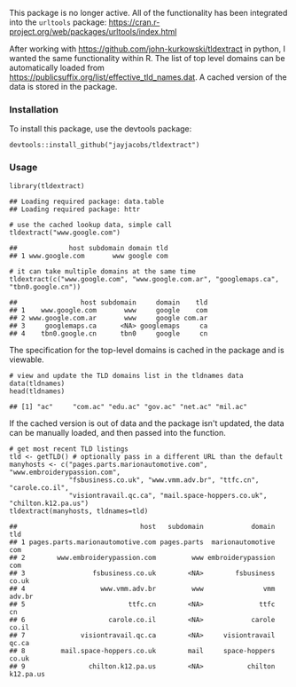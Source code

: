 This package is no longer active.  All of the functionality has been integrated into the `urltools` package:
https://cran.r-project.org/web/packages/urltools/index.html





After working with <https://github.com/john-kurkowski/tldextract> in
python, I wanted the same functionality within R. The list of top level
domains can be automatically loaded from
<https://publicsuffix.org/list/effective_tld_names.dat>. A cached
version of the data is stored in the package.

### Installation

To install this package, use the devtools package:

    devtools::install_github("jayjacobs/tldextract")

### Usage

    library(tldextract)

    ## Loading required package: data.table
    ## Loading required package: httr

    # use the cached lookup data, simple call
    tldextract("www.google.com")

    ##             host subdomain domain tld
    ## 1 www.google.com       www google com

    # it can take multiple domains at the same time
    tldextract(c("www.google.com", "www.google.com.ar", "googlemaps.ca", "tbn0.google.cn"))

    ##                host subdomain     domain    tld
    ## 1    www.google.com       www     google    com
    ## 2 www.google.com.ar       www     google com.ar
    ## 3     googlemaps.ca      <NA> googlemaps     ca
    ## 4    tbn0.google.cn      tbn0     google     cn

The specification for the top-level domains is cached in the package and
is viewable.

    # view and update the TLD domains list in the tldnames data
    data(tldnames)
    head(tldnames)

    ## [1] "ac"     "com.ac" "edu.ac" "gov.ac" "net.ac" "mil.ac"

If the cached version is out of data and the package isn't updated, the
data can be manually loaded, and then passed into the function.

    # get most recent TLD listings
    tld <- getTLD() # optionally pass in a different URL than the default
    manyhosts <- c("pages.parts.marionautomotive.com", "www.embroiderypassion.com", 
                   "fsbusiness.co.uk", "www.vmm.adv.br", "ttfc.cn", "carole.co.il",
                   "visiontravail.qc.ca", "mail.space-hoppers.co.uk", "chilton.k12.pa.us")
    tldextract(manyhosts, tldnames=tld)

    ##                               host   subdomain            domain       tld
    ## 1 pages.parts.marionautomotive.com pages.parts  marionautomotive       com
    ## 2        www.embroiderypassion.com         www embroiderypassion       com
    ## 3                 fsbusiness.co.uk        <NA>        fsbusiness     co.uk
    ## 4                   www.vmm.adv.br         www               vmm    adv.br
    ## 5                          ttfc.cn        <NA>              ttfc        cn
    ## 6                     carole.co.il        <NA>            carole     co.il
    ## 7              visiontravail.qc.ca        <NA>     visiontravail     qc.ca
    ## 8         mail.space-hoppers.co.uk        mail     space-hoppers     co.uk
    ## 9                chilton.k12.pa.us        <NA>           chilton k12.pa.us
